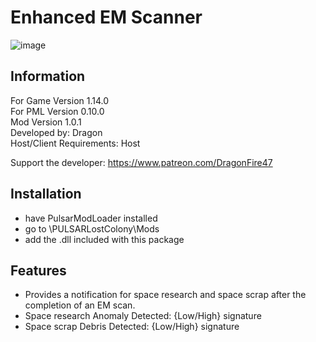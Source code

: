 # Enhanced EM Scanner

![image](https://user-images.githubusercontent.com/46509577/235048735-d05b7f5d-1cdd-4b2e-860f-5ea85e859b0b.png)


## Information
For Game Version 1.14.0  
For PML Version 0.10.0  
Mod Version 1.0.1  
Developed by: Dragon  
Host/Client Requirements: Host  

Support the developer: https://www.patreon.com/DragonFire47


## Installation 
- have PulsarModLoader installed  
- go to \PULSARLostColony\Mods  
- add the .dll included with this package

## Features
- Provides a notification for space research and space scrap after the completion of an EM scan. 
 - Space research  Anomaly Detected: {Low/High} signature
 - Space scrap      Debris Detected: {Low/High} signature
